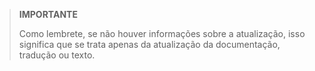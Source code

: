 >**IMPORTANTE**
>
>Como lembrete, se não houver informações sobre a atualização, isso significa que se trata apenas da atualização da documentação, tradução ou texto.
